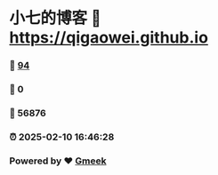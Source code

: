 # 小七的博客 :link: https://qigaowei.github.io 
### :page_facing_up: [94](https://qigaowei.github.io/tag.html) 
### :speech_balloon: 0 
### :hibiscus: 56876 
### :alarm_clock: 2025-02-10 16:46:28 
### Powered by :heart: [Gmeek](https://github.com/Meekdai/Gmeek)

